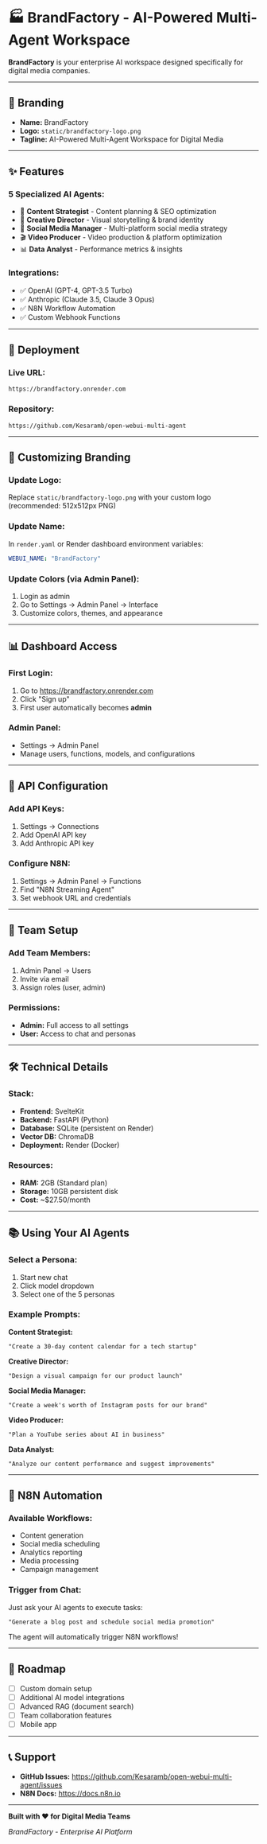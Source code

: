 # 🏭 BrandFactory - AI-Powered Multi-Agent Workspace

**BrandFactory** is your enterprise AI workspace designed specifically for digital media companies.

---

## 🎨 Branding

- **Name:** BrandFactory
- **Logo:** `static/brandfactory-logo.png`
- **Tagline:** AI-Powered Multi-Agent Workspace for Digital Media

---

## ✨ Features

### 5 Specialized AI Agents:
- 👔 **Content Strategist** - Content planning & SEO optimization
- 🎨 **Creative Director** - Visual storytelling & brand identity
- 📱 **Social Media Manager** - Multi-platform social media strategy
- 🎬 **Video Producer** - Video production & platform optimization
- 📊 **Data Analyst** - Performance metrics & insights

### Integrations:
- ✅ OpenAI (GPT-4, GPT-3.5 Turbo)
- ✅ Anthropic (Claude 3.5, Claude 3 Opus)
- ✅ N8N Workflow Automation
- ✅ Custom Webhook Functions

---

## 🚀 Deployment

### Live URL:
```
https://brandfactory.onrender.com
```

### Repository:
```
https://github.com/Kesaramb/open-webui-multi-agent
```

---

## 🎨 Customizing Branding

### Update Logo:
Replace `static/brandfactory-logo.png` with your custom logo (recommended: 512x512px PNG)

### Update Name:
In `render.yaml` or Render dashboard environment variables:
```yaml
WEBUI_NAME: "BrandFactory"
```

### Update Colors (via Admin Panel):
1. Login as admin
2. Go to Settings → Admin Panel → Interface
3. Customize colors, themes, and appearance

---

## 📊 Dashboard Access

### First Login:
1. Go to https://brandfactory.onrender.com
2. Click "Sign up"
3. First user automatically becomes **admin**

### Admin Panel:
- Settings → Admin Panel
- Manage users, functions, models, and configurations

---

## 🔑 API Configuration

### Add API Keys:
1. Settings → Connections
2. Add OpenAI API key
3. Add Anthropic API key

### Configure N8N:
1. Settings → Admin Panel → Functions
2. Find "N8N Streaming Agent"
3. Set webhook URL and credentials

---

## 👥 Team Setup

### Add Team Members:
1. Admin Panel → Users
2. Invite via email
3. Assign roles (user, admin)

### Permissions:
- **Admin:** Full access to all settings
- **User:** Access to chat and personas

---

## 🛠️ Technical Details

### Stack:
- **Frontend:** SvelteKit
- **Backend:** FastAPI (Python)
- **Database:** SQLite (persistent on Render)
- **Vector DB:** ChromaDB
- **Deployment:** Render (Docker)

### Resources:
- **RAM:** 2GB (Standard plan)
- **Storage:** 10GB persistent disk
- **Cost:** ~$27.50/month

---

## 📚 Using Your AI Agents

### Select a Persona:
1. Start new chat
2. Click model dropdown
3. Select one of the 5 personas

### Example Prompts:

**Content Strategist:**
```
"Create a 30-day content calendar for a tech startup"
```

**Creative Director:**
```
"Design a visual campaign for our product launch"
```

**Social Media Manager:**
```
"Create a week's worth of Instagram posts for our brand"
```

**Video Producer:**
```
"Plan a YouTube series about AI in business"
```

**Data Analyst:**
```
"Analyze our content performance and suggest improvements"
```

---

## 🔗 N8N Automation

### Available Workflows:
- Content generation
- Social media scheduling
- Analytics reporting
- Media processing
- Campaign management

### Trigger from Chat:
Just ask your AI agents to execute tasks:
```
"Generate a blog post and schedule social media promotion"
```

The agent will automatically trigger N8N workflows!

---

## 🎯 Roadmap

- [ ] Custom domain setup
- [ ] Additional AI model integrations
- [ ] Advanced RAG (document search)
- [ ] Team collaboration features
- [ ] Mobile app

---

## 📞 Support

- **GitHub Issues:** https://github.com/Kesaramb/open-webui-multi-agent/issues
- **N8N Docs:** https://docs.n8n.io

---

**Built with ❤️ for Digital Media Teams**

*BrandFactory - Enterprise AI Platform*
